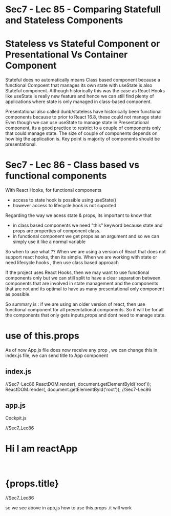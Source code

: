 Sec7 - Lec 85 - Comparing Statefull and Stateless Components
=============================================================

 Stateless vs Stateful Component
           or 
 Presentational Vs Container Component
=======================================
Stateful does no automatically means Class based component because a functional Compoent that manages its own state with useState is also Stateful component.
Although historically this was the case as React Hooks like useState is really new feature and hence we can still find plenty of applications where state is only managed in class-based component.

Presentational also called dunb/stateless have historically been functional components because to prior to React 16.8, these could not manage state
Even though we can use useState to manage state in Presentational component, its a good practice to restrict to a couple of components only that could manage state. The size of couple of components depends on how big the application is. Key point is majority of components should be presentational.


Sec7 - Lec 86 -  Class based vs functional components
=======================================================
With React Hooks, for functional components
- access to state hook is possible using useState() 
- however access to lifecycle hook is not suported

Regarding the way we acess state & props, its important to know that 
- in class based components we need "this" keyword because state and props are properties of component class.
- in functional component we get props as an argument and so we can simply use it like a normal variable

So when to use what ??
When we are using a version of React that does not support react hooks, then its simple.
When we are working with state or need lifecycle hooks , then use class based approach

If the project uses React Hooks, then we may want to use functional components only but we can still split
to have a clear separation between components that are involved in state management and the components that are not and its optimal to have as many presentational only component as possible.

So summary is :
if we are using an older version of react, then use functional component for all presentational components.
So it will be for all the components that only gets inputs,props and dont need to manage state.


use of this.props
================
As of now App.js file does now receive any prop , we can change this 
in index.js file, we can send title to App component


index.js
----------
//Sec7-Lec86 ReactDOM.render(<App />, document.getElementById('root'));
          ReactDOM.render(<App appTitle="Person Manager" />, document.getElementById('root')); //Sec7-Lec86

app.js
------
  <div className={classes.App}>
      <Cockpit 
        title={this.props.appTitle}   //Sec7_Lec86
        showPersons={this.state.showPersons}

Cockpit.js
----------
  //Sec7_Lec86 <h1>Hi I am reactApp</h1>  
               <h1> {props.title} </h1> //Sec7_Lec86

so we see above in app,js how to use this.props .it will work
